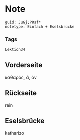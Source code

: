 # Note
```
guid: JuGj;PRsf*
notetype: Einfach + Eselsbrücke
```

### Tags
```
Lektion34
```

## Vorderseite
καθαρός, ά, όν

## Rückseite
rein

## Eselsbrücke
katharizo

